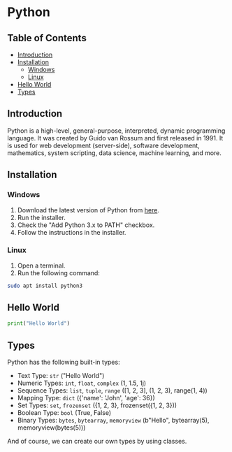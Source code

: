 <!-- omit in toc -->
# Python

<!-- omit in toc -->
## Table of Contents

- [Introduction](#introduction)
- [Installation](#installation)
  - [Windows](#windows)
  - [Linux](#linux)
- [Hello World](#hello-world)
- [Types](#types)


## Introduction

Python is a high-level, general-purpose, interpreted, dynamic programming language. It was created by Guido van Rossum and first released in 1991. It is used for web development (server-side), software development, mathematics, system scripting, data science, machine learning, and more.

## Installation

### Windows

1. Download the latest version of Python from [here](https://www.python.org/downloads/windows/).
2. Run the installer.
3. Check the "Add Python 3.x to PATH" checkbox.
4. Follow the instructions in the installer.

### Linux

1. Open a terminal.
2. Run the following command:
```bash
sudo apt install python3
```

## Hello World

```python
print("Hello World")
```

## Types

Python has the following built-in types:
- Text Type: `str` ("Hello World")
- Numeric Types: `int`, `float`, `complex` (1, 1.5, 1j)
- Sequence Types: `list`, `tuple`, `range` ([1, 2, 3], (1, 2, 3), range(1, 4))
- Mapping Type: `dict` ({'name': 'John', 'age': 36})
- Set Types: `set`, `frozenset` ({1, 2, 3}, frozenset({1, 2, 3}))
- Boolean Type: `bool` (True, False)
- Binary Types: `bytes`, `bytearray`, `memoryview` (b"Hello", bytearray(5), memoryview(bytes(5)))

And of course, we can create our own types by using classes.